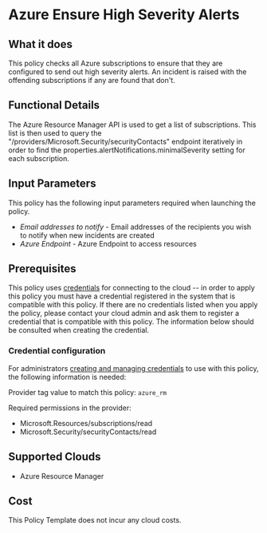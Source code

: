 # Azure Ensure High Severity Alerts

## What it does

This policy checks all Azure subscriptions to ensure that they are configured to send out high severity alerts. An incident is raised with the offending subscriptions if any are found that don't.

## Functional Details

The Azure Resource Manager API is used to get a list of subscriptions. This list is then used to query the "/providers/Microsoft.Security/securityContacts" endpoint iteratively in order to find the properties.alertNotifications.minimalSeverity setting for each subscription.

## Input Parameters

This policy has the following input parameters required when launching the policy.

- *Email addresses to notify* - Email addresses of the recipients you wish to notify when new incidents are created
- *Azure Endpoint* - Azure Endpoint to access resources

## Prerequisites

This policy uses [credentials](https://docs.flexera.com/flexera/EN/Automation/ManagingCredentialsExternal.htm) for connecting to the cloud -- in order to apply this policy you must have a credential registered in the system that is compatible with this policy. If there are no credentials listed when you apply the policy, please contact your cloud admin and ask them to register a credential that is compatible with this policy. The information below should be consulted when creating the credential.

### Credential configuration

For administrators [creating and managing credentials](https://docs.flexera.com/flexera/EN/Automation/ManagingCredentialsExternal.htm) to use with this policy, the following information is needed:

Provider tag value to match this policy: `azure_rm`

Required permissions in the provider:

- Microsoft.Resources/subscriptions/read
- Microsoft.Security/securityContacts/read

## Supported Clouds

- Azure Resource Manager

## Cost

This Policy Template does not incur any cloud costs.

